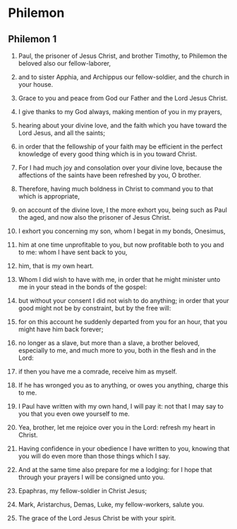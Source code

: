 # Philemon

## Philemon 1

1. Paul, the prisoner of Jesus Christ, and brother Timothy, to Philemon the beloved also our fellow-laborer,

2. and to sister Apphia, and Archippus our fellow-soldier, and the church in your house.

3. Grace to you and peace from God our Father and the Lord Jesus Christ.

4. I give thanks to my God always, making mention of you in my prayers,

5. hearing about your divine love, and the faith which you have toward the Lord Jesus, and all the saints;

6. in order that the fellowship of your faith may be efficient in the perfect knowledge of every good thing which is in you toward Christ.

7. For I had much joy and consolation over your divine love, because the affections of the saints have been refreshed by you, O brother.

8. Therefore, having much boldness in Christ to command you to that which is appropriate,

9. on account of the divine love, I the more exhort you, being such as Paul the aged, and now also the prisoner of Jesus Christ.

10. I exhort you concerning my son, whom I begat in my bonds, Onesimus,

11. him at one time unprofitable to you, but now profitable both to you and to me: whom I have sent back to you,

12. him, that is my own heart.

13. Whom I did wish to have with me, in order that he might minister unto me in your stead in the bonds of the gospel:

14. but without your consent I did not wish to do anything; in order that your good might not be by constraint, but by the free will:

15. for on this account he suddenly departed from you for an hour, that you might have him back forever;

16. no longer as a slave, but more than a slave, a brother beloved, especially to me, and much more to you, both in the flesh and in the Lord:

17. if then you have me a comrade, receive him as myself.

18. If he has wronged you as to anything, or owes you anything, charge this to me.

19. I Paul have written with my own hand, I will pay it: not that I may say to you that you even owe yourself to me.

20. Yea, brother, let me rejoice over you in the Lord: refresh my heart in Christ.

21. Having confidence in your obedience I have written to you, knowing that you will do even more than those things which I say.

22. And at the same time also prepare for me a lodging: for I hope that through your prayers I will be consigned unto you.

23. Epaphras, my fellow-soldier in Christ Jesus;

24. Mark, Aristarchus, Demas, Luke, my fellow-workers, salute you.

25. The grace of the Lord Jesus Christ be with your spirit.  